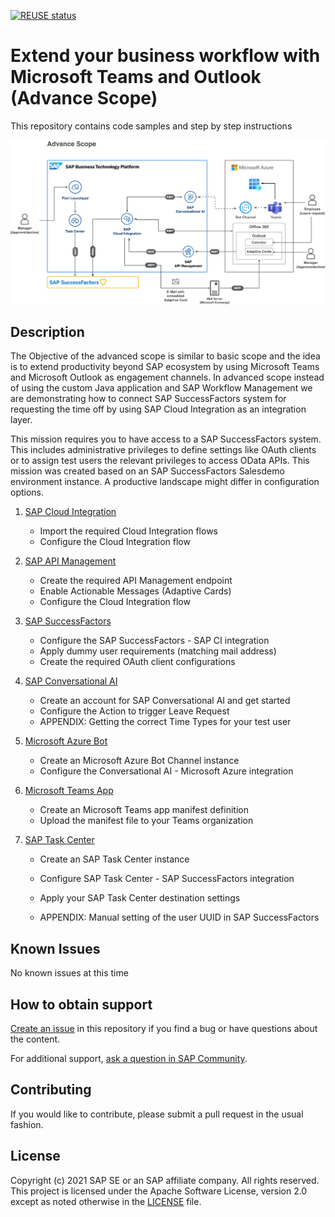 [![REUSE status](https://api.reuse.software/badge/github.com/SAP-samples/btp-extend-workflow-cai-msteams)](https://api.reuse.software/info/github.com/SAP-samples/btp-extend-workflow-cai-msteams)

# Extend your business workflow with Microsoft Teams and Outlook (Advance Scope)

This repository contains code samples and step by step instructions 

![Solution Architecture](-/../images/Advance%20Scope.png)

## Description

The Objective of the advanced scope is similar to basic scope and the idea is to extend productivity beyond SAP ecosystem by using Microsoft Teams and Microsoft Outlook as engagement channels. In advanced scope instead of using the custom Java application and SAP Workflow Management we are demonstrating how to connect SAP SuccessFactors system for requesting the time off by using SAP Cloud Integration as an integration layer.

This mission requires you to have access to a SAP SuccessFactors system. This includes administrative privileges to define settings like OAuth clients or to assign test users the relevant privileges to access OData APIs. This mission was created based on an SAP SuccessFactors Salesdemo environment instance. A productive landscape might differ in configuration options.

1. [SAP Cloud Integration ](./Part1-CloudIntegration/README.md)
   - Import the required Cloud Integration flows
   - Configure the Cloud Integration flow

2. [SAP API Management](./Part2-APIManagement/README.md)
   - Create the required API Management endpoint
   - Enable Actionable Messages (Adaptive Cards)
   - Configure the Cloud Integration flow

3. [SAP SuccessFactors](./Part3-SuccessFactors/README.md)
   - Configure the SAP SuccessFactors - SAP CI integration
   - Apply dummy user requirements (matching mail address)
   - Create the required OAuth client configurations

4. [SAP Conversational AI](./Part4-ConversationalAI/README.md)
   - Create an account for SAP Conversational AI and get started
   - Configure the Action to trigger Leave Request
   - APPENDIX: Getting the correct Time Types for your test user

5. [Microsoft Azure Bot](./Part5-MSAzureBot/README.md)
   - Create an Microsoft Azure Bot Channel instance
   - Configure the Conversational AI - Microsoft Azure integration

6. [Microsoft Teams App](./Part6-MSTeamsApp/README.md)
   - Create an Microsoft Teams app manifest definition
   - Upload the manifest file to your Teams organization

7. [SAP Task Center](./Part7-TaskCenter/README.md)
   - Create an SAP Task Center instance
   - Configure SAP Task Center - SAP SuccessFactors integration
   - Apply your SAP Task Center destination settings

   - APPENDIX: Manual setting of the user UUID in SAP SuccessFactors

## Known Issues

No known issues at this time
## How to obtain support

[Create an issue](https://github.com/SAP-samples/btp-extend-workflow-cai-msteams/issues) in this repository if you find a bug or have questions about the content.
 
For additional support, [ask a question in SAP Community](https://answers.sap.com/questions/ask.html).

## Contributing

If you would like to contribute, please submit a pull request in the usual fashion.

## License
Copyright (c) 2021 SAP SE or an SAP affiliate company. All rights reserved. This project is licensed under the Apache Software License, version 2.0 except as noted otherwise in the [LICENSE](LICENSES/Apache-2.0.txt) file.
